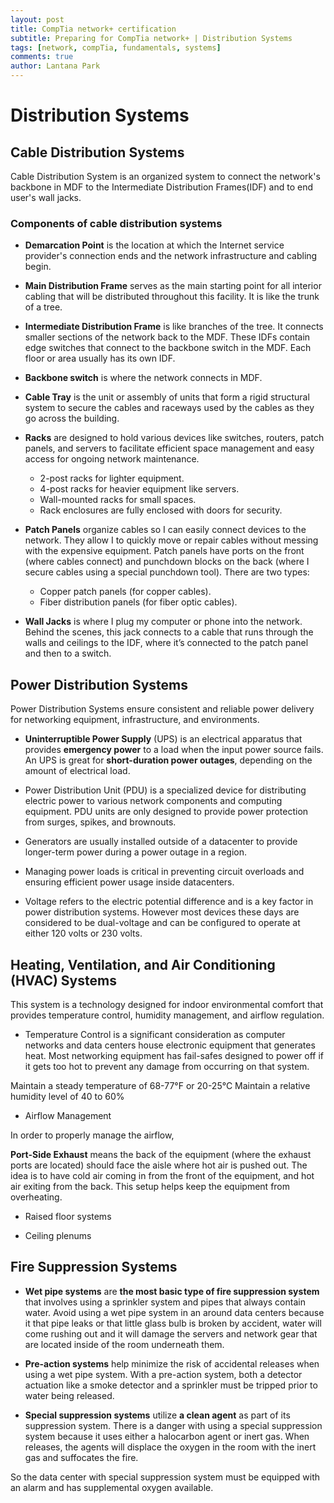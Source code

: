 ```yaml
---
layout: post
title: CompTia network+ certification
subtitle: Preparing for CompTia network+ | Distribution Systems
tags: [network, compTia, fundamentals, systems]
comments: true
author: Lantana Park
---
```


# Distribution Systems

## Cable Distribution Systems

Cable Distribution System is an organized system to connect the network's backbone in MDF to the Intermediate Distribution Frames(IDF) and to end user's wall jacks.

### Components of cable distribution systems

- **Demarcation Point** is the location at which the Internet service provider's connection ends and the network infrastructure and cabling begin.

- **Main Distribution Frame** serves as the main starting point for all interior cabling that will be distributed throughout this facility. It is like the trunk of a tree.

- **Intermediate Distribution Frame** is like branches of the tree. It connects smaller sections of the network back to the MDF. These IDFs contain edge switches that connect to the backbone switch in the MDF. Each floor or area usually has its own IDF.

- **Backbone switch** is where the network connects in MDF.

- **Cable Tray** is the unit or assembly of units that form a rigid structural system to secure the cables and raceways used by the cables as they go across the building.

- **Racks** are designed to hold various devices like switches, routers, patch panels, and servers to facilitate efficient space management and easy access for ongoing network maintenance.

  - 2-post racks for lighter equipment.
  - 4-post racks for heavier equipment like servers.
  - Wall-mounted racks for small spaces.
  - Rack enclosures are fully enclosed with doors for security.

- **Patch Panels** organize cables so I can easily connect devices to the network. They allow I to quickly move or repair cables without messing with the expensive equipment. Patch panels have ports on the front (where cables connect) and punchdown blocks on the back (where I secure cables using a special punchdown tool). There are two types:

  - Copper patch panels (for copper cables).
  - Fiber distribution panels (for fiber optic cables).

- **Wall Jacks** is where I plug my computer or phone into the network. Behind the scenes, this jack connects to a cable that runs through the walls and ceilings to the IDF, where it’s connected to the patch panel and then to a switch.

## Power Distribution Systems

Power Distribution Systems ensure consistent and reliable power delivery for networking equipment, infrastructure, and environments.

- **Uninterruptible Power Supply** (UPS) is an electrical apparatus that provides **emergency power** to a load when the input power source fails. An UPS is great for **short-duration power outages**, depending on the amount of electrical load.

- Power Distribution Unit (PDU) is a specialized device for distributing electric power to various network components and computing equipment. PDU units are only designed to provide power protection from surges, spikes, and brownouts.

- Generators are usually installed outside of a datacenter to provide longer-term power during a power outage in a region.

- Managing power loads is critical in preventing circuit overloads and ensuring efficient power usage inside datacenters.

- Voltage refers to the electric potential difference and is a key factor in power distribution systems. However most devices these days are considered to be dual-voltage and can be configured to operate at either 120 volts or 230 volts.

## Heating, Ventilation, and Air Conditioning (HVAC) Systems

This system is a technology designed for indoor environmental comfort that provides temperature control, humidity management, and airflow regulation.

- Temperature Control is a significant consideration as computer networks and data centers house electronic equipment that generates heat. Most networking equipment has fail-safes designed to power off if it gets too hot to prevent any damage from occurring on that system.

Maintain a steady temperature of 68-77°F or 20-25°C
Maintain a relative humidity level of 40 to 60%

- Airflow Management

In order to properly manage the airflow,

**Port-Side Exhaust** means the back of the equipment (where the exhaust ports are located) should face the aisle where hot air is pushed out. The idea is to have cold air coming in from the front of the equipment, and hot air exiting from the back. This setup helps keep the equipment from overheating.

- Raised floor systems

- Ceiling plenums

## Fire Suppression Systems

- **Wet pipe systems** are **the most basic type of fire suppression system** that involves using a sprinkler system and pipes that always contain water. Avoid using a wet pipe system in an around data centers because it that pipe leaks or that little glass bulb is broken by accident, water will come rushing out and it will damage the servers and network gear that are located inside of the room underneath them.

- **Pre-action systems** help minimize the risk of accidental releases when using a wet pipe system. With a pre-action system, both a detector actuation like a smoke detector and a sprinkler must be tripped prior to water being released.

- **Special suppression systems** utilize **a clean agent** as part of its suppression system. There is a danger with using a special suppression system because it uses either a halocarbon agent or inert gas. When releases, the agents will displace the oxygen in the room with the inert gas and suffocates the fire.

So the data center with special suppression system must be equipped with an alarm and has supplemental oxygen available.
